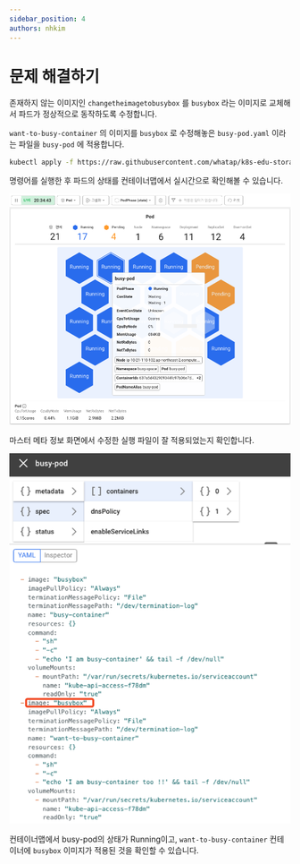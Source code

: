 ```yaml
---
sidebar_position: 4
authors: nhkim
---
```


# 문제 해결하기

존재하지 않는 이미지인 `changetheimagetobusybox` 를 `busybox` 라는 이미지로 교체해서 파드가 정상적으로 동작하도록 수정합니다.

`want-to-busy-container` 의 이미지를 `busybox` 로 수정해놓은 `busy-pod.yaml` 이라는 파일을 `busy-pod` 에 적용합니다.

```bash
kubectl apply -f https://raw.githubusercontent.com/whatap/k8s-edu-storage/030d4889b1c52b7c836c21bc12d19d6c00216369/k8s-object/busy-pod.yaml
```

명령어를 실행한 후 파드의 상태를 컨테이너맵에서 실시간으로 확인해볼 수 있습니다.

![solve-problem-map](./img/solve-problem-map.png)

마스터 메타 정보 화면에서 수정한 실행 파일이 잘 적용되었는지 확인합니다.

![solve-problem-meta](./img/solve-problem-meta.png)

컨테이너맵에서 busy-pod의 상태가 Running이고, `want-to-busy-container` 컨테이너에 `busybox` 이미지가 적용된 것을 확인할 수 있습니다.
